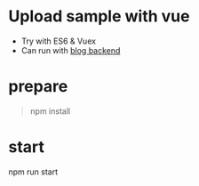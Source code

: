 # Upload sample with vue
* Try with ES6 & Vuex
* Can run with [blog backend](https://github.com/vianvio/blogWithVueBackend)

# prepare
> npm install

# start
npm run start
